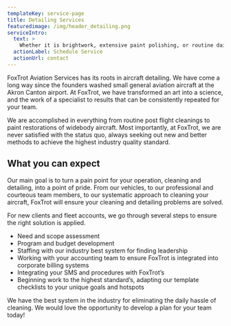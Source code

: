 ```yaml
---
templateKey: service-page
title: Detailing Services
featuredimage: /img/header_detailing.png
serviceIntro:
  text: >
    Whether it is brightwork, extensive paint polishing, or routine daily cleanings, FoxTrot can set a new standard of clean for your aircraft.
  actionLabel: Schedule Service
  actionUrl: contact
---
```


FoxTrot Aviation Services has its roots in aircraft detailing.  We have come a long way since the founders washed small general aviation aircraft at the Akron Canton airport.  At FoxTrot, we have transformed an art into a science, and the work of a specialist to results that can be consistently repeated for your team.

We are accomplished in everything from routine post flight cleanings to paint restorations of widebody aircraft.  Most importantly, at FoxTrot, we are never satisfied with the status quo, always seeking out new and better methods to achieve the highest industry quality standard.

## What you can expect

Our main goal is to turn a pain point for your operation, cleaning and detailing, into a point of pride.  From our vehicles, to our professional and courteous team members, to our systematic approach to cleaning your aircraft, FoxTrot will ensure your cleaning and detailing problems are solved.

For new clients and fleet accounts, we go through several steps to ensure the right solution is applied.
* Need and scope assessment
* Program and budget development
* Staffing with our industry best system for finding leadership
* Working with your accounting team to ensure FoxTrot is integrated into corporate billing systems
* Integrating your SMS and procedures with FoxTrot’s
* Beginning work to the highest standard’s, adapting our template checklists to your unique goals and hotspots

We have the best system in the industry for eliminating the daily hassle of cleaning.  We would love the opportunity to develop a plan for your team today!